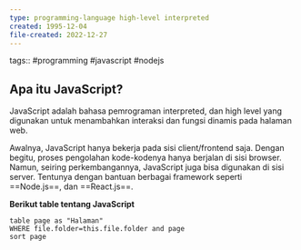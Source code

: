 ```yaml
---
type: programming-language high-level interpreted
created: 1995-12-04
file-created: 2022-12-27
---
```

tags:: #programming #javascript #nodejs

## Apa itu JavaScript?

JavaScript adalah bahasa pemrograman interpreted, dan high level yang digunakan untuk menambahkan interaksi dan fungsi dinamis pada halaman web.

Awalnya, JavaScript hanya bekerja pada sisi client/frontend saja. Dengan begitu, proses pengolahan kode-kodenya hanya berjalan di sisi browser. Namun, seiring perkembangannya, JavaScript juga bisa digunakan di sisi server. Tentunya dengan bantuan berbagai framework seperti ==Node.js==, dan ==React.js==.

**Berikut table tentang JavaScript**

```dataview
table page as "Halaman"
WHERE file.folder=this.file.folder and page
sort page
```


